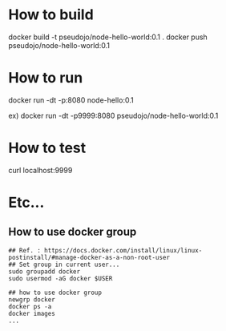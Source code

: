# How to build
docker build -t pseudojo/node-hello-world:0.1 .
docker push pseudojo/node-hello-world:0.1

# How to run
docker run -dt -p<REAL-MACHINE-EXPOSE-PORT>:8080 node-hello:0.1

ex)
docker run -dt -p9999:8080 pseudojo/node-hello-world:0.1

# How to test
curl localhost:9999

# Etc...
## How to use docker group
```
## Ref. : https://docs.docker.com/install/linux/linux-postinstall/#manage-docker-as-a-non-root-user
## Set group in current user...
sudo groupadd docker
sudo usermod -aG docker $USER

## how to use docker group
newgrp docker
docker ps -a
docker images 
...
```


